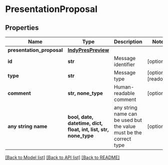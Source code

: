 # PresentationProposal


## Properties
Name | Type | Description | Notes
------------ | ------------- | ------------- | -------------
**presentation_proposal** | [**IndyPresPreview**](IndyPresPreview.md) |  | 
**id** | **str** | Message identifier | [optional] 
**type** | **str** | Message type | [optional] [readonly] 
**comment** | **str, none_type** | Human-readable comment | [optional] 
**any string name** | **bool, date, datetime, dict, float, int, list, str, none_type** | any string name can be used but the value must be the correct type | [optional]

[[Back to Model list]](../README.md#documentation-for-models) [[Back to API list]](../README.md#documentation-for-api-endpoints) [[Back to README]](../README.md)


